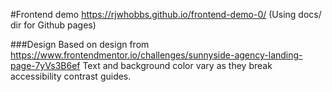 #Frontend demo
https://rjwhobbs.github.io/frontend-demo-0/
(Using docs/ dir for Github pages)

###Design
Based on design from https://www.frontendmentor.io/challenges/sunnyside-agency-landing-page-7yVs3B6ef
Text and background color vary as they break accessibility contrast guides.
